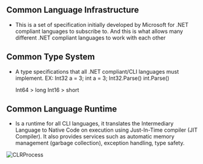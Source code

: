 ## Common Language Infrastructure
- This is a set of specification initially developed by Microsoft for .NET compliant languages to subscribe to. And this is what allows many different .NET compliant languages to work with each other

## Common Type System
- A type specifications that all .NET compliant/CLI languages must implement.
EX:
    Int32 a = 3;
    int a = 3;
    Int32.Parse() int.Parse()

    Int64 > long
    Int16 > short

## Common Language Runtime
- Is a runtime for all CLI languages, it translates the Intermediary Language to Native Code on execution using Just-In-Time compiler (JIT Compiler). It also provides services such as automatic memory management (garbage collection), exception handling, type safety.

![CLRProcess](https://i.ytimg.com/vi/gCHoBJf4htg/maxresdefault.jpg)